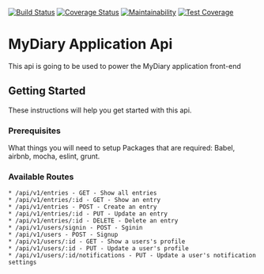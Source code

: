 [![Build Status](https://travis-ci.org/kampkelly/MyDiaryApi.svg?branch=all-entries-feature)](https://travis-ci.org/kampkelly/MyDiaryApi) [![Coverage Status](https://coveralls.io/repos/github/kampkelly/MyDiaryApi/badge.svg?branch=all-entries-feature)](https://coveralls.io/github/kampkelly/MyDiaryApi?branch=all-entries-feature) [![Maintainability](https://api.codeclimate.com/v1/badges/6d877ab9590a243bf8db/maintainability)](https://codeclimate.com/github/kampkelly/MyDiaryApi/maintainability) [![Test Coverage](https://api.codeclimate.com/v1/badges/6d877ab9590a243bf8db/test_coverage)](https://codeclimate.com/github/kampkelly/MyDiaryApi/test_coverage)

# MyDiary Application Api

This api is going to be used to power the MyDiary application front-end

## Getting Started

These instructions will help you get started with this api.


### Prerequisites

What things you will need to setup
Packages that are required:
Babel, airbnb, mocha, eslint, grunt.

### Available Routes

```
* /api/v1/entries - GET - Show all entries
* /api/v1/entries/:id - GET - Show an entry
* /api/v1/entries - POST - Create an entry
* /api/v1/entries/:id - PUT - Update an entry
* /api/v1/entries/:id - DELETE - Delete an entry
* /api/v1/users/signin - POST - Sginin
* /api/v1/users - POST - Signup
* /api/v1/users/:id - GET - Show a users's profile
* /api/v1/users/:id - PUT - Update a user's profile
* /api/v1/users/:id/notifications - PUT - Update a user's notification settings
```
